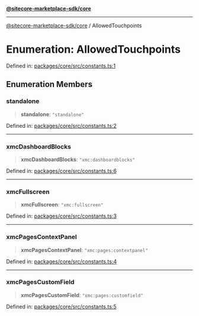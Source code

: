 [**@sitecore-marketplace-sdk/core**](../README.md)

***

[@sitecore-marketplace-sdk/core](../README.md) / AllowedTouchpoints

# Enumeration: AllowedTouchpoints

Defined in: [packages/core/src/constants.ts:1](https://github.com/Sitecore/marketplace-sdk/blob/e3ec55ede335ad59ac5875d32f0d68c50e7bc899/packages/core/src/constants.ts#L1)

## Enumeration Members

### standalone

> **standalone**: `"standalone"`

Defined in: [packages/core/src/constants.ts:2](https://github.com/Sitecore/marketplace-sdk/blob/e3ec55ede335ad59ac5875d32f0d68c50e7bc899/packages/core/src/constants.ts#L2)

***

### xmcDashboardBlocks

> **xmcDashboardBlocks**: `"xmc:dashboardblocks"`

Defined in: [packages/core/src/constants.ts:6](https://github.com/Sitecore/marketplace-sdk/blob/e3ec55ede335ad59ac5875d32f0d68c50e7bc899/packages/core/src/constants.ts#L6)

***

### xmcFullscreen

> **xmcFullscreen**: `"xmc:fullscreen"`

Defined in: [packages/core/src/constants.ts:3](https://github.com/Sitecore/marketplace-sdk/blob/e3ec55ede335ad59ac5875d32f0d68c50e7bc899/packages/core/src/constants.ts#L3)

***

### xmcPagesContextPanel

> **xmcPagesContextPanel**: `"xmc:pages:contextpanel"`

Defined in: [packages/core/src/constants.ts:4](https://github.com/Sitecore/marketplace-sdk/blob/e3ec55ede335ad59ac5875d32f0d68c50e7bc899/packages/core/src/constants.ts#L4)

***

### xmcPagesCustomField

> **xmcPagesCustomField**: `"xmc:pages:customfield"`

Defined in: [packages/core/src/constants.ts:5](https://github.com/Sitecore/marketplace-sdk/blob/e3ec55ede335ad59ac5875d32f0d68c50e7bc899/packages/core/src/constants.ts#L5)
